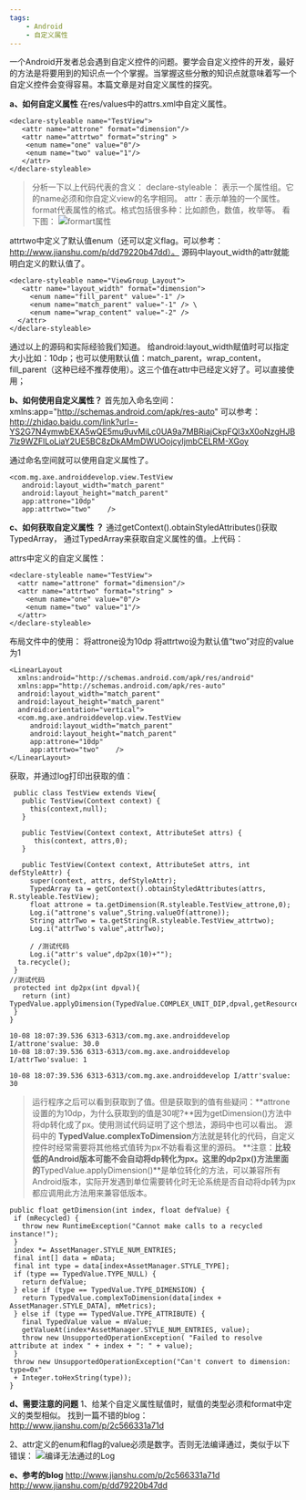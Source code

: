 ```yaml
---
tags:
    - Android
	- 自定义属性
---
```




一个Android开发者总会遇到自定义控件的问题。要学会自定义控件的开发，最好的方法是将要用到的知识点一个个掌握。当掌握这些分散的知识点就意味着写一个自定义控件会变得容易。本篇文章是对自定义属性的探究。

**a、如何自定义属性**
在res/values中的attrs.xml中自定义属性。
```
<declare-styleable name="TestView">    
   <attr name="attrone" format="dimension"/>    
   <attr name="attrtwo" format="string" >    
    <enum name="one" value="0"/>    
    <enum name="two" value="1"/>
   </attr>
</declare-styleable>
```
>分析一下以上代码代表的含义：
declare-styleable： 表示一个属性组。它的name必须和你自定义view的名字相同。
attr：表示单独的一个属性。format代表属性的格式。格式包括很多种：比如颜色，数值，枚举等。 看下图：
![formart属性](http://upload-images.jianshu.io/upload_images/1930161-fb522ea97f5c93e8.png?imageMogr2/auto-orient/strip%7CimageView2/2/w/1240)

attrtwo中定义了默认值enum（还可以定义flag。可以参考：http://www.jianshu.com/p/dd79220b47dd）。
源码中layout_width的attr就能明白定义的默认值了。

```
<declare-styleable name="ViewGroup_Layout">
   <attr name="layout_width" format="dimension">
     <enum name="fill_parent" value="-1" /> 
     <enum name="match_parent" value="-1" /> \
     <enum name="wrap_content" value="-2" /> 
  </attr> 
</declare-styleable>
```
通过以上的源码和实际经验我们知道。 给android:layout_width赋值时可以指定大小比如：10dp；也可以使用默认值：match_parent，wrap_content，fill_parent（这种已经不推荐使用）。这三个值在attr中已经定义好了。可以直接使用；

**b、如何使用自定义属性？**
首先加入命名空间：xmlns:app="http://schemas.android.com/apk/res-auto" 
可以参考：
http://zhidao.baidu.com/link?url=-YS2G7N4ymwbEXA5wQE5mu9uvMiLc0UA9a7MBRiajCkpFQl3xX0oNzgHJB7lz9WZFlLoLiaY2UE5BC8zDkAMmDWUOojcyIjmbCELRM-XGoy

通过命名空间就可以使用自定义属性了。
```
<com.mg.axe.androiddevelop.view.TestView   
   android:layout_width="match_parent"    
   android:layout_height="match_parent"    
   app:attrone="10dp"   
   app:attrtwo="two"    />
```

**c、如何获取自定义属性 ？**
通过getContext().obtainStyledAttributes()获取TypedArray，
通过TypedArray来获取自定义属性的值。上代码：

attrs中定义的自定义属性：
```
<declare-styleable name="TestView">    
  <attr name="attrone" format="dimension"/>    
  <attr name="attrtwo" format="string" >    
    <enum name="one" value="0"/>    
    <enum name="two" value="1"/>
  </attr>
</declare-styleable>
```

布局文件中的使用：
将attrone设为10dp
将attrtwo设为默认值“two”对应的value为1
```
<LinearLayout 
  xmlns:android="http://schemas.android.com/apk/res/android"
  xmlns:app="http://schemas.android.com/apk/res-auto"   
  android:layout_width="match_parent"    
  android:layout_height="match_parent"    
  android:orientation="vertical">
  <com.mg.axe.androiddevelop.view.TestView   
     android:layout_width="match_parent"    
     android:layout_height="match_parent"    
     app:attrone="10dp"   
     app:attrtwo="two"    />
</LinearLayout>
```

获取，并通过log打印出获取的值：

```
 public class TestView extends View{
   public TestView(Context context) {
     this(context,null);
   }

   public TestView(Context context, AttributeSet attrs) {
      this(context, attrs,0);
   }

   public TestView(Context context, AttributeSet attrs, int defStyleAttr) {
     super(context, attrs, defStyleAttr);
     TypedArray ta = getContext().obtainStyledAttributes(attrs, R.styleable.TestView);
     float attrone = ta.getDimension(R.styleable.TestView_attrone,0);
     Log.i("attrone's value",String.valueOf(attrone));
     String attrTwo = ta.getString(R.styleable.TestView_attrtwo);
     Log.i("attrTwo's value",attrTwo);

     / /测试代码
     Log.i("attr's value",dp2px(10)+"");
  ta.recycle();
 }
//测试代码
 protected int dp2px(int dpval){
   return (int) TypedValue.applyDimension(TypedValue.COMPLEX_UNIT_DIP,dpval,getResources().getDisplayMetrics());
 }
}
```

```
10-08 18:07:39.536 6313-6313/com.mg.axe.androiddevelop I/attrone'svalue: 30.0
10-08 18:07:39.536 6313-6313/com.mg.axe.androiddevelop I/attrTwo'svalue: 1

10-08 18:07:39.536 6313-6313/com.mg.axe.androiddevelop I/attr'svalue: 30
```
>运行程序之后可以看到获取到了值。但是获取到的值有些疑问：**attrone设置的为10dp，为什么获取到的值是30呢?**因为getDimension()方法中将dp转化成了px。使用测试代码证明了这个想法，源码中也可以看出。
源码中的 **TypedValue.complexToDimension**方法就是转化的代码，自定义控件时经常需要将其他格式值转为px不妨看看这里的源码。
**注意：**比较低的Android版本可能不会自动将dp转化为px。这里的dp2px()方法里面的**TypedValue.applyDimension()**是单位转化的方法，可以兼容所有Android版本，实际开发遇到单位需要转化时无论系统是否自动将dp转为px都应调用此方法用来兼容低版本。
```
public float getDimension(int index, float defValue) {
 if (mRecycled) {
   throw new RuntimeException("Cannot make calls to a recycled instance!");
 }
 index *= AssetManager.STYLE_NUM_ENTRIES;
 final int[] data = mData;
 final int type = data[index+AssetManager.STYLE_TYPE];
 if (type == TypedValue.TYPE_NULL) {
   return defValue;
 } else if (type == TypedValue.TYPE_DIMENSION) {
   return TypedValue.complexToDimension(data[index + AssetManager.STYLE_DATA], mMetrics);
 } else if (type == TypedValue.TYPE_ATTRIBUTE) {
   final TypedValue value = mValue;
   getValueAt(index*AssetManager.STYLE_NUM_ENTRIES, value);
   throw new UnsupportedOperationException( "Failed to resolve attribute at index " + index + ": " + value);
 }
 throw new UnsupportedOperationException("Can't convert to dimension: type=0x"
 + Integer.toHexString(type));
}
```

**d、需要注意的问题**
1、给某个自定义属性赋值时，赋值的类型必须和format中定义的类型相似。
找到一篇不错的blog：http://www.jianshu.com/p/2c566331a71d

2、attr定义的enum和flag的value必须是数字。否则无法编译通过，类似于以下错误：
![编译无法通过的Log](http://upload-images.jianshu.io/upload_images/1930161-76fefa03db67967e.png?imageMogr2/auto-orient/strip%7CimageView2/2/w/1240)

**e、参考的blog**
http://www.jianshu.com/p/2c566331a71d
http://www.jianshu.com/p/dd79220b47dd
